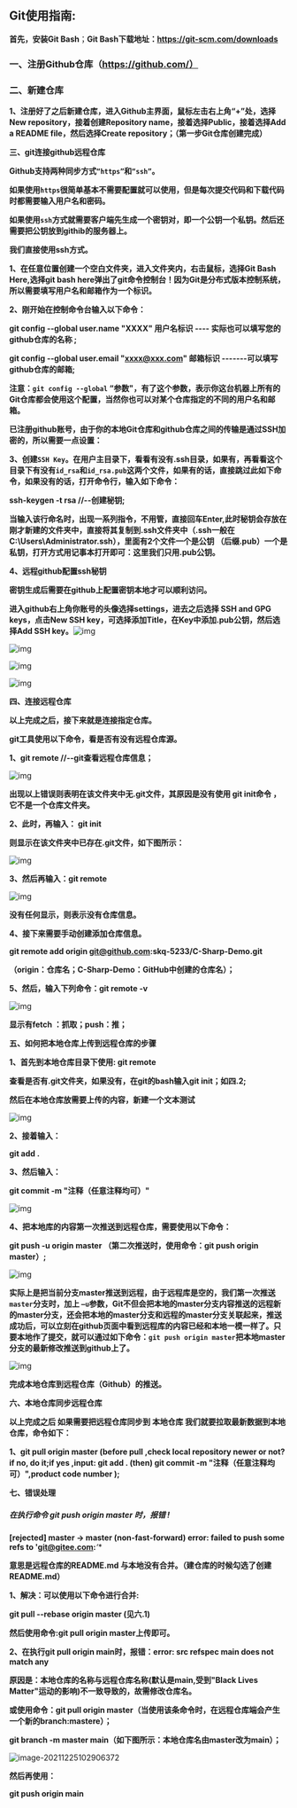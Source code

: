 ## Git使用指南:

**首先，安装Git Bash**；**Git Bash下载地址：https://git-scm.com/downloads**

### **一、注册Github仓库**（https://github.com/）

### **二、新建仓库**

**1、注册好了之后新建仓库，进入Github主界面，鼠标左击右上角“+”处，选择 New repository，接着创建Repository name，接着选择Public，接着选择Add a README file，然后选择Create repository；（第一步Git仓库创建完成）**

**三、git连接github远程仓库**

**Github支持两种同步方式`“https”`和`“ssh”`。**

**如果使用`https`很简单基本不需要配置就可以使用，但是每次提交代码和下载代码时都需要输入用户名和密码。**

**如果使用`ssh`方式就需要客户端先生成一个密钥对，即一个公钥一个私钥。然后还需要把公钥放到githib的服务器上。**

**我们直接使用ssh方式。**

**1、在任意位置创建一个空白文件夹，进入文件夹内，右击鼠标，选择Git Bash Here,选择git bash here弹出了git命令控制台！因为Git是分布式版本控制系统，所以需要填写用户名和邮箱作为一个标识。**

**2、刚开始在控制命令台输入以下命令：**

**git config --global user.name "XXXX"  用户名标识  ---- 实际也可以填写您的github仓库的名称 ;**

**git config --global user.email "xxxx@xxx.com"  邮箱标识  -------可以填写github仓库的邮箱;**

 **注意：`git config --global` “参数"，有了这个参数，表示你这台机器上所有的Git仓库都会使用这个配置，当然你也可以对某个仓库指定的不同的用户名和邮箱。**

**已注册github账号，由于你的本地Git仓库和github仓库之间的传输是通过SSH加密的，所以需要一点设置：**

 **3、创建`SSH Key`。在用户主目录下，看看有没有.ssh目录，如果有，再看看这个目录下有没有`id_rsa`和`id_rsa.pub`这两个文件，如果有的话，直接跳过此如下命令，如果没有的话，打开命令行，输入如下命令：**

**ssh-keygen -t rsa  //--创建秘钥;**

**当输入该行命名时，出现一系列指令，不用管，直接回车Enter,此时秘钥会存放在刚才新建的文件夹中，直接将其复制到.ssh文件夹中（.ssh一般在C:\Users\Administrator\.ssh），里面有2个文件一个是公钥 （后缀.pub）一个是私钥，打开方式用记事本打开即可：这里我们只用.pub公钥。**

**4、远程github配置ssh秘钥**

**密钥生成后需要在github上配置密钥本地才可以顺利访问。**

**进入github右上角你账号的头像选择settings，进去之后选择 SSH and GPG keys，点击New SSH key，可选择添加Title，在Key中添加.pub公钥，然后选择Add SSH key。**![img](https://img2020.cnblogs.com/blog/2144260/202102/2144260-20210210142233372-385677780.png)

![img](https://img2020.cnblogs.com/blog/2144260/202102/2144260-20210210142421415-2051802105.png)



![img](https://img2020.cnblogs.com/blog/2144260/202102/2144260-20210210142544987-585176617.png)



![img](https://img2020.cnblogs.com/blog/2144260/202102/2144260-20210210142842621-692781828.png)

**四、连接远程仓库**

**以上完成之后，接下来就是连接指定仓库。**

**git工具使用以下命令，看是否有没有远程仓库源。**

**1、git remote      //--git查看远程仓库信息；**

![img](https://img2020.cnblogs.com/blog/2144260/202102/2144260-20210210144515843-820456060.png)

**出现以上错误则表明在该文件夹中无.git文件，其原因是没有使用 git init命令 ，它不是一个仓库文件夹。**

**2、此时，再输入： git init**

**则显示在该文件夹中已存在.git文件，如下图所示：**

![img](https://img2020.cnblogs.com/blog/2144260/202102/2144260-20210210144814174-1900831386.png)

**3、然后再输入：git remote**

![img](https://img2020.cnblogs.com/blog/2144260/202102/2144260-20210210144833533-2077262239.png)

**没有任何显示，则表示没有仓库信息。**

**4、接下来需要手动创建添加仓库信息。**

**git remote add origin git@github.com:skq-5233/C-Sharp-Demo.git**

**（origin：仓库名；C-Sharp-Demo：GitHub中创建的仓库名）；**

**5、然后，输入下列命令：git remote -v**

![img](https://img2020.cnblogs.com/blog/2144260/202102/2144260-20210210145159710-1259541137.png)

**显示有fetch ：抓取；push：推；**

**五、如何把本地仓库上传到远程仓库的步骤**

**1、首先到本地仓库目录下使用:	git remote**	

**查看是否有.git文件夹，如果没有，在git的bash输入git init；如四.2;**

 **然后在本地仓库放需要上传的内容，新建一个文本测试**

![img](https://img2020.cnblogs.com/blog/2144260/202102/2144260-20210222105956280-1471987294.png)

**2、接着输入：**

**git add .**

**3、然后输入：**

**git commit -m "注释（任意注释均可）"**

![img](https://img2020.cnblogs.com/blog/2144260/202102/2144260-20210222111315606-988066102.png)

**4、把本地库的内容第一次推送到远程仓库，需要使用以下命令：**

**git push -u origin master       （第二次推送时，使用命令：git push origin master）;**

![img](https://img2020.cnblogs.com/blog/2144260/202102/2144260-20210222122730406-576858942.png)

**实际上是把当前分支master推送到远程，由于远程库是空的，我们第一次推送`master`分支时，加上 `–u`参数，Git不但会把本地的master分支内容推送的远程新的master分支，还会把本地的master分支和远程的master分支关联起来，推送成功后，可以立刻在github页面中看到远程库的内容已经和本地一模一样了。只要本地作了提交，就可以通过如下命令：`git push origin master`把本地master分支的最新修改推送到github上了。**

![img](https://img2020.cnblogs.com/blog/2144260/202102/2144260-20210222122751015-1397846945.png)

**完成本地仓库到远程仓库（Github）的推送。**

**六、本地仓库同步远程仓库**

**以上完成之后 如果需要把远程仓库同步到 本地仓库 我们就要拉取最新数据到本地仓库，命令如下：**

**1、git pull  origin master    (before  pull ,check local repository newer or not?if no, do it;if yes ,input: git add . (then) git commit -m "注释（任意注释均可）",product code number );**

**七、错误处理**

##### 在执行命令 git push origin master 时，报错 !

 **[rejected] master -> master (non-fast-forward) error: failed to push some refs to 'git@gitee.com:***‘**

**意思是远程仓库的README.md 与本地没有合并。（建仓库的时候勾选了创建 README.md）**

**1、解决：可以使用以下命令进行合并:**

**git pull --rebase origin master  (见六.1)**

**然后使用命令:git pull origin master上传即可。**

**2、在执行git pull origin main时，报错：error: src refspec main does not match any**

**原因是：本地仓库的名称与远程仓库名称(默认是main,受到"Black Lives Matter"运动的影响)不一致导致的，故需修改仓库名。**

**或使用命令：git pull origin master（当使用该条命令时，在远程仓库端会产生一个新的branch:mastere）；**

**git branch -m master main（如下图所示：本地仓库名由master改为main）；**

![image-20211225102906372](C:\Users\eivision\AppData\Roaming\Typora\typora-user-images\image-20211225102906372.png)

**然后再使用：**

**git push origin main**


